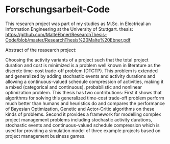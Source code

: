# Forschungsarbeit-Code
This research project was part of my studies as M.Sc. in Electrical an Information Engineering at the University of Stuttgart.
thesis: https://github.com/MalteEbner/ResearchThesis-Code/blob/master/ResearchThesis%20Malte%20Ebner.pdf

Abstract of the reasearch project:

Choosing the activity variants of a project such that the total project duration and cost is minimized is a problem well known in literature as the discrete time-cost trade-off problem (DTCTP). This problem is extended and generalized by adding stochastic events and activity durations and allowing a continuous-valued schedule compression of activities, making it a mixed (categorical and continuous), probabilistic and nonlinear optimization problem.
This thesis has two contributions: First it shows that algorithms for solving this generalized time-cost trade-off problem perform much better than humans and heuristics do and compares the performance of Bayesian Optimization, Genetic and Actor-Critic algorithms on these kinds of problems. Second it provides a framework for modelling complex project management problems including stochastic activity durations, stochastic events and continuous-valued schedule compression which is used for providing a simulation model of three example projects based on project management business games.
